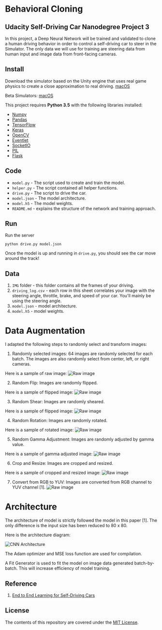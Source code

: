 # Behavioral Cloning

## Udacity Self-Driving Car Nanodegree Project 3

In this project, a Deep Neural Network will be trained and validated to clone a human driving behavior in order to control a self-driving car to steer in the Simulator. The only data we will use for training are steering data from human input and image data from front-facing cameras.

## Install

Download the simulator based on the Unity engine that uses real game physics to create a close approximation to real driving. [macOS](https://d17h27t6h515a5.cloudfront.net/topher/2016/November/5831f290_simulator-macos/simulator-macos.zip)

Beta Simulators: [macOS](https://d17h27t6h515a5.cloudfront.net/topher/2017/January/587525b2_udacity-sdc-udacity-self-driving-car-simulator-dominique-default-mac-desktop-universal-5/udacity-sdc-udacity-self-driving-car-simulator-dominique-default-mac-desktop-universal-5.zip)

This project requires **Python 3.5** with the following libraries installed:

- [Numpy](http://www.numpy.org/)
- [Pandas](http://pandas.pydata.org/)
- [TensorFlow](https://www.tensorflow.org/)
- [Keras](https://keras.io/)
- [OpenCV](http://opencv.org/)
- [Eventlet](http://eventlet.net/)
- [SocketIO](https://pypi.python.org/pypi/python-socketio)
- [PIL](https://pillow.readthedocs.io/)
- [Flask](http://flask.pocoo.org/)

## Code

- `model.py` - The script used to create and train the model.
- `helper.py` - The script contained all helper functions.
- `drive.py` - The script to drive the car.
- `model.json` - The model architecture.
- `model.h5` - The model weights.
- `README.md` - explains the structure of the network and training approach.

## Run

Run the server
```
python drive.py model.json
```
Once the model is up and running in `drive.py`, you should see the car move around the track!

## Data

1. `IMG` folder -  this folder contains all the frames of your driving.
2. `driving_log.csv` - each row in this sheet correlates your image with the steering angle, throttle, brake, and speed of your car. You'll mainly be using the steering angle.
3. `model.json` - model architecture.
4. `model.h5` - model weights.

# Data Augmentation

I adapted the following steps to randomly select and transform images:

1. Randomly selected images:
  64 images are randomly selected for each batch. The images are also randomly select from center, left, or right cameras.

  Here is a sample of raw image:
![Raw image](documents/raw.png)

2. Random Flip:
  Images are randomly flipped.

  Here is a sample of flipped image:
![Raw image](documents/flip.png)

3. Random Shear:
  Images are randomly sheared.

  Here is a sample of flipped image:
![Raw image](documents/shear.png)

4. Random Rotation:
  Images are randomly rotated.

  Here is a sample of rotated image:
![Raw image](documents/rotate.png)

5. Random Gamma Adjustment:
  Images are randomly adjusted by gamma value.

  Here is a sample of gamma adjusted image:
![Raw image](documents/gamma.png)

6. Crop and Resize:
  Images are cropped and resized.

  Here is a sample of cropped and resized image:
![Raw image](documents/crop_resize.png)

7. Convert from RGB to YUV:
  Images are converted from RGB channel to YUV channel [1].
![Raw image](documents/rgb2yuv.png)

# Architecture

The architecture of model is strictly followed the model in this paper [1]. The only difference is the input size has been reduced to 80 x 80.

Here is the architecture diagram:

![CNN Architecture](documents/CNN_architecture.png)

The Adam optimizer and MSE loss function are used for compilation.

A Fit Generator is used to fit the model on image data generated batch-by-batch. This will increase efficiency of model training.

## Reference

1. [End to End Learning for Self-Driving Cars](http://images.nvidia.com/content/tegra/automotive/images/2016/solutions/pdf/end-to-end-dl-using-px.pdf)

## License

The contents of this repository are covered under the [MIT License](LICENSE).
